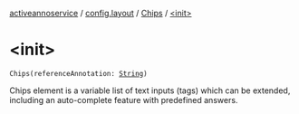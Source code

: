 [activeannoservice](../../index.md) / [config.layout](../index.md) / [Chips](index.md) / [&lt;init&gt;](./-init-.md)

# &lt;init&gt;

`Chips(referenceAnnotation: `[`String`](https://kotlinlang.org/api/latest/jvm/stdlib/kotlin/-string/index.html)`)`

Chips element is a variable list of text inputs (tags) which can be extended, including an auto-complete feature with predefined answers.

